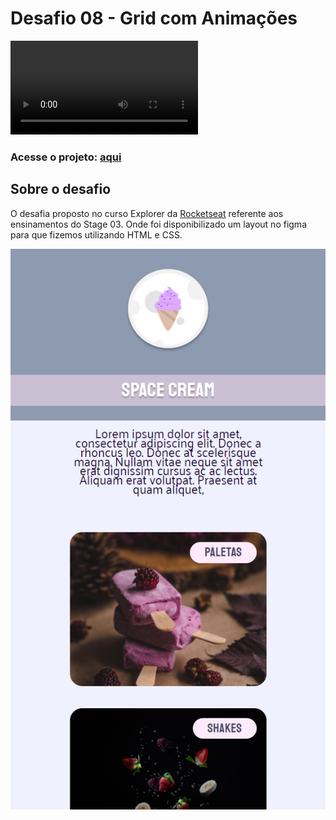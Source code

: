 # Desafio 08 - Grid com Animações
<video controls>
  <source src="./video/demonstracao.mp4" type="video/mp4">
</video>

### Acesse o projeto: [aqui](https://jonasncsantos.github.io/Desafio-06-Avalie-a-sua-mentoria/)

## Sobre o desafio
O desafia proposto no curso Explorer da [Rocketseat](https://www.rocketseat.com.br/) referente aos ensinamentos do Stage 03. Onde foi disponibilizado um layout no figma para que fizemos utilizando HTML e CSS.

<img src="./images/screenshot.png"/>